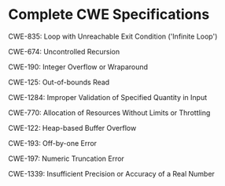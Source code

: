 

# Complete CWE Specifications

CWE-835: Loop with Unreachable Exit Condition ('Infinite Loop')

CWE-674: Uncontrolled Recursion

CWE-190: Integer Overflow or Wraparound

CWE-125: Out-of-bounds Read

CWE-1284: Improper Validation of Specified Quantity in Input

CWE-770: Allocation of Resources Without Limits or Throttling

CWE-122: Heap-based Buffer Overflow

CWE-193: Off-by-one Error

CWE-197: Numeric Truncation Error

CWE-1339: Insufficient Precision or Accuracy of a Real Number